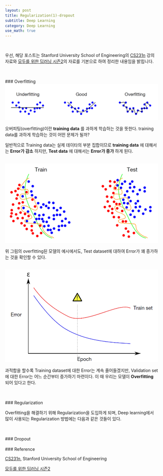 ```yaml
---
layout: post
title: Regularization(1)-dropout
subtitle: Deep Learning
category: Deep Learning
use_math: true
---
```


<br>

우선, 해당 포스트는 Stanford University School of Engineering의 [CS231n](https://www.youtube.com/watch?v=_JB0AO7QxSA&list=PLC1qU-LWwrF64f4QKQT-Vg5Wr4qEE1Zxk&index=7) 강의자료와 [모두를 위한 딥러닝 시즌2](https://deeplearningzerotoall.github.io/season2/lec_pytorch.html)의 자료를 기본으로 하여 정리한 내용임을 밝힙니다.


<br>
<br>
### Overfitting

<br>

<center><img src = '/post_img/200108/image1.png' width="600"/></center>

오버피팅(overfitting)이란 __training data__ 를 과하게 학습하는 것을 뜻한다. training data를 과하게 학습하는 것이 어떤 문제가 될까?

일반적으로 Training data는 실제 데이타의 부분 집합이므로 __training data__ 에 대해서는 __Error가 감소__ 하지만, __Test data__ 에 대해서는 __Error가 증가__ 하게 된다.

<br>

<center><img src = '/post_img/200108/image2.png' width="600"/></center>

위 그림의 overfitting된 모델의 예시에서도, Test dataset에 대하여 Error가 꽤 증가하는 것을 확인할 수 있다.

<br>

<center><img src = '/post_img/200108/image3.png' width="600"/></center>

과적합을 할수록 Training dataset에 대한 Error는 계속 줄어들겠지만, Validation set에 대한 Error는 어느 순간부터 증가하기 마련이다. 이 때 우리는 모델이 __Overfitting__ 되어 있다고 한다.


<br>
<br>
### Regularization

Overfitting을 해결하기 위해 Regularization을 도입하게 되며, Deep learning에서 많이 사용되는 Regularization 방법에는 다음과 같은 것들이 있다.



<br>
<br>
### Dropout

<br>
<br>
### Reference

[CS231n](https://www.youtube.com/watch?v=vT1JzLTH4G4&list=PLC1qU-LWwrF64f4QKQT-Vg5Wr4qEE1Zxk), Stanford University School of Engineering

[모두를 위한 딥러닝 시즌2](https://deeplearningzerotoall.github.io/season2/lec_pytorch.html)
